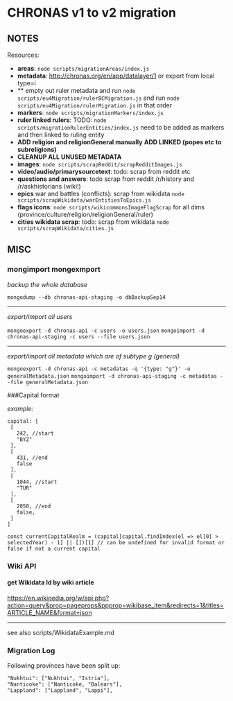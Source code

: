 # CHRONAS v1 to v2 migration

## NOTES

Resources:

- **areas**: ```node scripts/migrationAreas/index.js```
- **metadata**: http://chronas.org/en/app/datalayer/1 or export from local type=i
- ** empty out ruler metadata and run ```node scripts/eu4Migration/rulerBCMigration.js``` and run ```node scripts/eu4Migration/rulerMigration.js``` in that order
- **markers**: ```node scripts/migrationMarkers/index.js```
- **ruler linked rulers**: TODO: ```node scripts/migrationRulerEntities/index.js``` need to be added as markers and then linked to ruling entity
- **ADD religion and religionGeneral manually** **ADD LINKED (popes etc to subreligions)**
- **CLEANUP ALL UNUSED METADATA**
- **images**: ```node scripts/scrapReddit/scrapRedditImages.js```
- **video/audio/primarysourcetext**: todo: scrap from reddit etc
- **questions and answers**: todo scrap from reddit /r/history and /r/askhistorians (wiki!)
- **epics** war and battles (conflicts): scrap from wikidata ```node scripts/scrapWikidata/warEntitiesToEpics.js```
- **flags icons**: ```node scripts/wikicommonsImageFlagScrap``` for all dims (province/culture/religion/religionGeneral/ruler)
- **cities wikidata scrap**: todo: scrap from wikidata ```node scripts/scrapWikidata/cities.js```

## MISC

### mongimport mongexmport

*backup the whole database*

```mongodump --db chronas-api-staging -o dbBackupSep14```

___
*export/import all users*

```mongoexport -d chronas-api -c users -o users.json```
```mongoimport -d chronas-api-staging -c users --file users.json```

___

*export/import all metadata which are of subtype g (general)*

```mongoexport -d chronas-api -c metadatas -q '{type: "g"}' -o generalMetadata.json```
```mongoimport -d chronas-api-staging -c metadatas --file generalMetadata.json```

###Capital format

*example:*
```
capital: [
 [
   242, //start
   "BYZ"
 ],
 [
   431, //end
   false
 ],
 [
   1044, //start
   "TUR"
 ],
 [
   2050, //end
   false,
 ]
]

const currentCapitalRealm = (capital[capital.findIndex(el => el[0] > selectedYear) - 1] || [])[1] // can be undefined for invalid format or false if not a current capital
```

### Wiki API

#### get Wikidata Id by wiki article

https://en.wikipedia.org/w/api.php?action=query&prop=pageprops&ppprop=wikibase_item&redirects=1&titles=ARTICLE_NAME&format=json

---
see also scripts/WikidataExample.md

### Migration Log

Following provinces have been split up:
````
"Nukhtui": ["Nukhtui", "Istria"],
"Nanticoke": ["Nanticoke, "Balears"],
"Lappland": ["Lappland", "Lappi"],
````
